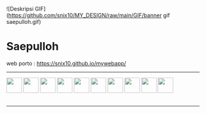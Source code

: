 ![Deskripsi GIF](https://github.com/snix10/MY_DESIGN/raw/main/GIF/banner gif saepulloh.gif)



<h1>Saepulloh</h1>

web porto :  https://snix10.github.io/mywebapp/

<hr>


<div><img src="https://cdn.jsdelivr.net/gh/devicons/devicon@latest/icons/javascript/javascript-original.svg" width="40" height="40"/>
  <img src="https://cdn.jsdelivr.net/gh/devicons/devicon@latest/icons/html5/html5-original.svg" width="40" height="40"/>
  <img src="https://cdn.jsdelivr.net/gh/devicons/devicon@latest/icons/css3/css3-original.svg" width="40" height="40"/>
  <img src="https://cdn.jsdelivr.net/gh/devicons/devicon@latest/icons/php/php-original.svg" width="40" height="40"/>
  <img src="https://cdn.jsdelivr.net/gh/devicons/devicon@latest/icons/laravel/laravel-original.svg" width="40" height="40"/>
  <img src="https://cdn.jsdelivr.net/gh/devicons/devicon@latest/icons/flutter/flutter-original.svg" width="40" height="40"/>
  <img src="https://cdn.jsdelivr.net/gh/devicons/devicon@latest/icons/vuejs/vuejs-original.svg" width="40" height="40"/>
   <img src="https://cdn.jsdelivr.net/gh/devicons/devicon@latest/icons/mysql/mysql-original.svg" width="40" height="40"/>
  <img src="https://cdn.jsdelivr.net/gh/devicons/devicon@latest/icons/vscode/vscode-original.svg" width="40" height="40"/>
    <img src="https://cdn.jsdelivr.net/gh/devicons/devicon@latest/icons/gimp/gimp-original.svg" width="40" height="40"/>
</div>
<br>
<hr>
<!-- <div>
  <div>
    FULLSTACK / BACKEND
  </div>
    <img src="https://cdn.jsdelivr.net/gh/devicons/devicon@latest/icons/laravel/laravel-original.svg" width="40" height="40"/>
</div>
<br>
<div>
  <div>
    FRONTEND
  </div>
    <img src="https://cdn.jsdelivr.net/gh/devicons/devicon@latest/icons/vuejs/vuejs-original.svg" width="40" height="40"/>
</div>
<br>
<div>
  <div>
    DATABASE
  </div>
    <img src="https://cdn.jsdelivr.net/gh/devicons/devicon@latest/icons/mysql/mysql-original.svg" width="40" height="40"/>
</div>
<br>
<div>
  <div>
    OS
  </div>
    <img src="https://cdn.jsdelivr.net/gh/devicons/devicon@latest/icons/ubuntu/ubuntu-original.svg" width="40" height="40"/>
</div>

<br>
<div>
  <div>
    TOOLS
  </div>
    <img src="https://cdn.jsdelivr.net/gh/devicons/devicon@latest/icons/vscode/vscode-original.svg" width="40" height="40"/>
    <img src="https://cdn.jsdelivr.net/gh/devicons/devicon@latest/icons/gimp/gimp-original.svg" width="40" height="40"/>
</div>


 -->
